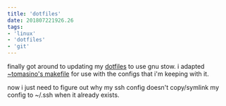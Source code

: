 ```yaml
---
title: 'dotfiles'
date: 201807221926.26
tags:
- 'linux'
- 'dotfiles'
- 'git'
---
```


finally got around to updating my
[dotfiles](https://git.tilde.team/ben/dotfiles) to use gnu stow. i
adapted [~tomasino's
makefile](https://github.com/jamestomasino/dotfiles/blob/master/Makefile)
for use with the configs that i'm keeping with it.

now i just need to figure out why my ssh config doesn't copy/symlink my
config to ~/.ssh when it already exists.
